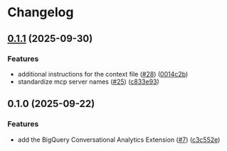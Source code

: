 # Changelog

## [0.1.1](https://github.com/gemini-cli-extensions/bigquery-conversational-analytics/compare/0.1.0...0.1.1) (2025-09-30)


### Features

* additional instructions for the context file ([#28](https://github.com/gemini-cli-extensions/bigquery-conversational-analytics/issues/28)) ([0014c2b](https://github.com/gemini-cli-extensions/bigquery-conversational-analytics/commit/0014c2b51e50339c3f8a551a32f2da38d3e830f9))
* standardize mcp server names ([#25](https://github.com/gemini-cli-extensions/bigquery-conversational-analytics/issues/25)) ([c833e93](https://github.com/gemini-cli-extensions/bigquery-conversational-analytics/commit/c833e93ceee5755da04daea4eba571e76e9e17bb))

## 0.1.0 (2025-09-22)


### Features

* add the BigQuery Conversational Analytics Extension ([#7](https://github.com/gemini-cli-extensions/bigquery-conversational-analytics/issues/7)) ([c3c552e](https://github.com/gemini-cli-extensions/bigquery-conversational-analytics/commit/c3c552e50ada6ba2dca2cbc538270a7668235a50))
